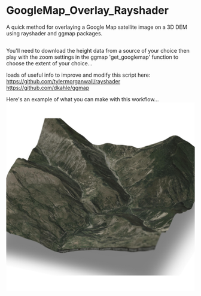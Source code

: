# GoogleMap_Overlay_Rayshader
A quick method for overlaying a Google Map satellite image on a  3D DEM using rayshader and ggmap packages.

##  
You'll need to download the height data from a source of your choice then play with the zoom settings in the ggmap 'get_googlemap' function to choose the extent of your choice...

loads of useful info to improve and modify this script here:
https://github.com/tylermorganwall/rayshader
https://github.com/dkahle/ggmap

Here's an example of what you can make with this workflow...
![Barre de Chine Example](./example/Barre_de_Chine.jpg)

